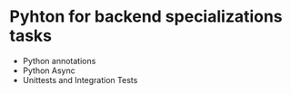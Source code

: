 # Pyhton for backend specializations tasks

- Python annotations
- Python Async
- Unittests and Integration Tests
